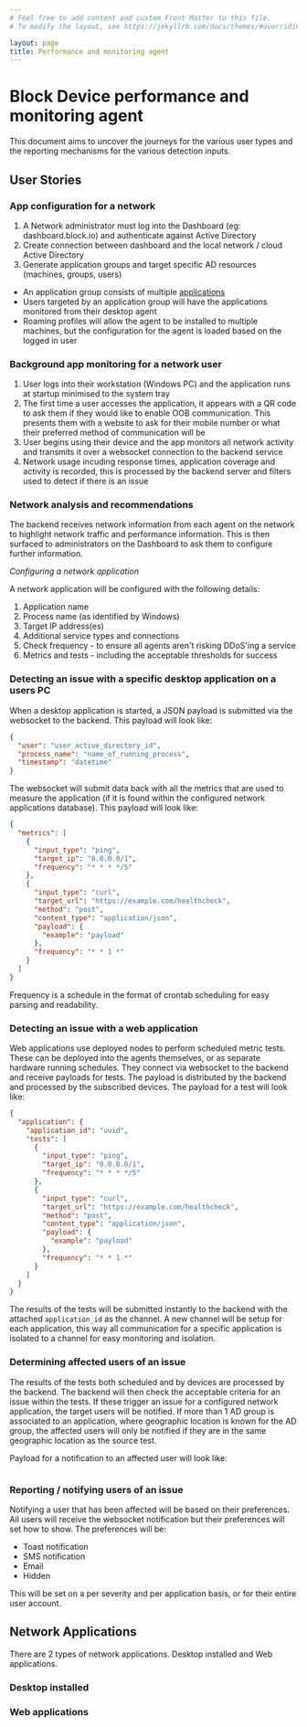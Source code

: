 ```yaml
---
# Feel free to add content and custom Front Matter to this file.
# To modify the layout, see https://jekyllrb.com/docs/themes/#overriding-theme-defaults

layout: page
title: Performance and monitoring agent
---
```


# Block Device performance and monitoring agent

This document aims to uncover the journeys for the various user types and the reporting mechanisms for the various detection inputs.

## User Stories

### App configuration for a network

1. A Network administrator must log into the Dashboard (eg: dashboard.block.io) and authenticate against Active Directory
1. Create connection between dashboard and the local network / cloud Active Directory
1. Generate application groups and target specific AD resources (machines, groups, users)
  * An application group consists of multiple [applications](#applications)
  * Users targeted by an application group will have the applications monitored from their desktop agent
  * Roaming profiles will allow the agent to be installed to multiple machines, but the configuration for the agent is loaded based on the logged in user

### Background app monitoring for a network user

1. User logs into their workstation (Windows PC) and the application runs at startup minimised to the system tray
1. The first time a user accesses the application, it appears with a QR code to ask them if they would like to enable OOB communication. This presents them with a website to ask for their mobile number or what their preferred method of communication will be
1. User begins using their device and the app monitors all network activity and transmits it over a websocket connection to the backend service
1. Network usage incuding response times, application coverage and activity is recorded, this is processed by the backend server and filters used to detect if there is an issue

### Network analysis and recommendations

The backend receives network information from each agent on the network to highlight network traffic and performance information. This is then surfaced to administrators on the Dashboard to ask them to configure further information.

_Configuring a network application_

A network application will be configured with the following details:

1. Application name
1. Process name (as identified by Windows)
1. Target IP address(es)
1. Additional service types and connections
1. Check frequency - to ensure all agents aren't risking DDoS'ing a service
1. Metrics and tests - including the acceptable thresholds for success

### Detecting an issue with a specific desktop application on a users PC

When a desktop application is started, a JSON payload is submitted via the websocket to the backend. This payload will look like:

```JSON
{
  "user": "user_active_directory_id",
  "process_name": "name_of_running_process",
  "timestamp": "datetime"
}
```

The websocket will submit data back with all the metrics that are used to measure the application (if it is found within the configured network applications database). This payload will look like:

```JSON
{
  "metrics": [
    {
      "input_type": "ping",
      "target_ip": "0.0.0.0/1",
      "frequency": "* * * */5"
    },
    {
      "input_type": "curl",
      "target_url": "https://example.com/healthcheck",
      "method": "post",
      "content_type": "application/json",
      "payload": {
        "example": "payload"
      },
      "frequency": "* * 1 *"
    }
  ]
}
```
Frequency is a schedule in the format of crontab scheduling for easy parsing and readability.

### Detecting an issue with a web application

Web applications use deployed nodes to perform scheduled metric tests. These can be deployed into the agents themselves, or as separate hardware running schedules. They connect via websocket to the backend and receive payloads for tests. The payload is distributed by the backend and processed by the subscribed devices. The payload for a test will look like:

```JSON
{
  "application": {
    "application_id": "uuid",
    "tests": [
      {
        "input_type": "ping",
        "target_ip": "0.0.0.0/1",
        "frequency": "* * * */5"
      },
      {
        "input_type": "curl",
        "target_url": "https://example.com/healthcheck",
        "method": "post",
        "content_type": "application/json",
        "payload": {
          "example": "payload"
        },
        "frequency": "* * 1 *"
      }
    ]
  }
}
```

The results of the tests will be submitted instantly to the backend with the attached `application_id` as the channel. A new channel will be setup for each application, this way all communication for a specific application is isolated to a channel for easy monitoring and isolation.

### Determining affected users of an issue

The results of the tests both scheduled and by devices are processed by the backend. The backend will then check the acceptable criteria for an issue within the tests. If these trigger an issue for a configured network application, the target users will be notified. If more than 1 AD group is associated to an application, where geographic location is known for the AD group, the affected users will only be notified if they are in the same geographic location as the source test.

Payload for a notification to an affected user will look like:

```JSON

```

### Reporting / notifying users of an issue

Notifying a user that has been affected will be based on their preferences. All users will receive the websocket notification but their preferences will set how to show. The preferences will be:
* Toast notification
* SMS notification
* Email
* Hidden

This will be set on a per severity and per application basis, or for their entire user account.

## Network Applications

There are 2 types of network applications. Desktop installed and Web applications.

### Desktop installed



### Web applications

